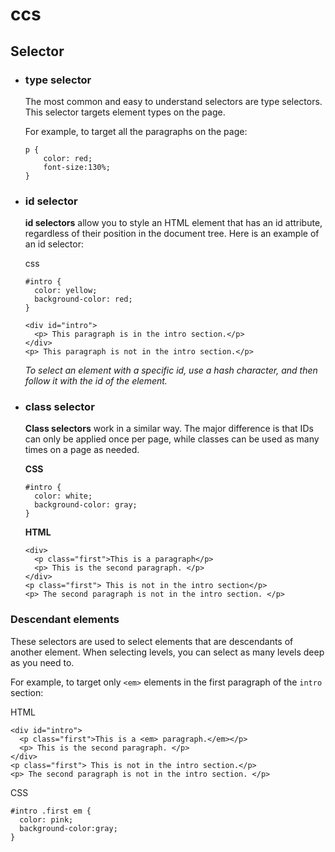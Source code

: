 # ccs

## Selector 
  - ### type selector 

    The most common and easy to understand selectors are type selectors. This selector targets element types on the page.

    For example, to target all the paragraphs on the page:
    ```
    p {
        color: red;
        font-size:130%;
    }
    ```

- ### id selector  
  **id selectors** allow you to style an HTML element that has an id attribute, regardless of their position in the document tree. Here is an example of an id selector:

  css
  ```
  #intro {
    color: yellow;
    background-color: red;
  }
  ```

  ```
  <div id="intro">
    <p> This paragraph is in the intro section.</p>
  </div>
  <p> This paragraph is not in the intro section.</p>
  ```

  *To select an element with a specific id, use a hash character, and then follow it with the id of the element.*

- ### class selector  
  **Class selectors** work in a similar way. The major difference is that IDs can only be applied once per page, while classes can be used as many times on a page as needed. 

  **CSS**
  ```
  #intro {
    color: white;
    background-color: gray;
  }
  ```

  **HTML**
  ```
  <div>
    <p class="first">This is a paragraph</p>
    <p> This is the second paragraph. </p>
  </div>
  <p class="first"> This is not in the intro section</p>
  <p> The second paragraph is not in the intro section. </p>

  ```

### Descendant elements  
  These selectors are used to select elements that are descendants of another element. When selecting levels, you can select as many levels deep as you need to.

  For example, to target only `<em>` elements in the first paragraph of the `intro` section:

  HTML
  ```
  <div id="intro">
    <p class="first">This is a <em> paragraph.</em></p>
    <p> This is the second paragraph. </p>
  </div>
  <p class="first"> This is not in the intro section.</p>
  <p> The second paragraph is not in the intro section. </p>

  ```

  CSS
  ```
  #intro .first em {
    color: pink; 
    background-color:gray;
  }
  ```